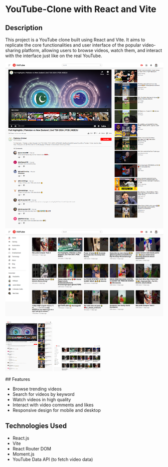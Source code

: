 # YouTube-Clone with React and Vite

## Description
This project is a YouTube clone built using React and Vite. It aims to replicate the core functionalities and user interface of the popular video-sharing platform, allowing users to browse videos, watch them, and interact with the interface just like on the real YouTube.

![youtube-clone-1](https://github.com/Muhammadirees/MERN-Clone/blob/master/assets/youtube-clone-1.png) ![youtube-clone-1](https://github.com/Muhammadirees/MERN-Clone/blob/master/assets/youtube-clone-2.png)

<p float="left">
  <img src="https://github.com/Muhammadirees/MERN-Clone/blob/master/assets/youtube-clone-1.png" width="30%" />
  <img src="https://github.com/Muhammadirees/MERN-Clone/blob/master/assets/youtube-clone-2.png" width="30%" /> 
</p>
## Features

- Browse trending videos
- Search for videos by keyword
- Watch videos in high quality
- Interact with video comments and likes
- Responsive design for mobile and desktop

## Technologies Used

- React.js
- Vite
- React Router DOM
- Moment.js
- YouTube Data API (to fetch video data)

